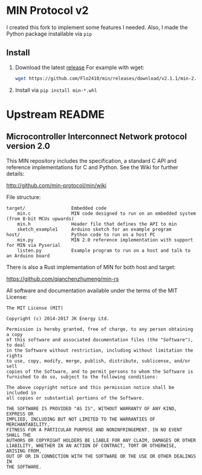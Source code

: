 # MIN Protocol v2

I created this fork to implement some features I needed.
Also, I made the Python package installable via `pip`

## Install

1. Download the latest [release](https://github.com/Flo2410/min/releases)
    For example with wget:
    ```bash
    wget https://github.com/Flo2410/min/releases/download/v2.1.1/min-2.1.1-py3-none-any.whl
    ```
2. Install via `pip install min-*.whl`

# Upstream README

## Microcontroller Interconnect Network protocol version 2.0

This MIN repository includes the specification, a standard C API and
reference implementations for C and Python. See the Wiki for further
details:

http://github.com/min-protocol/min/wiki

File structure:

    target/	                Embedded code
        min.c               MIN code designed to run on an embedded system (from 8-bit MCUs upwards)
        min.h               Header file that defines the API to min
        sketch_example1     Arduino sketch for an example program
    host/                   Python code to run on a host PC
        min.py              MIN 2.0 reference implementation with support for MIN via Pyserial
        listen.py           Example program to run on a host and talk to an Arduino board

There is also a Rust implementation of MIN for both host and target:

https://github.com/qianchenzhumeng/min-rs

All software and documentation available under the terms of the MIT License:

    The MIT License (MIT)

    Copyright (c) 2014-2017 JK Energy Ltd.

    Permission is hereby granted, free of charge, to any person obtaining a copy
    of this software and associated documentation files (the "Software"), to deal
    in the Software without restriction, including without limitation the rights
    to use, copy, modify, merge, publish, distribute, sublicense, and/or sell
    copies of the Software, and to permit persons to whom the Software is
    furnished to do so, subject to the following conditions:

    The above copyright notice and this permission notice shall be included in
    all copies or substantial portions of the Software.

    THE SOFTWARE IS PROVIDED "AS IS", WITHOUT WARRANTY OF ANY KIND, EXPRESS OR
    IMPLIED, INCLUDING BUT NOT LIMITED TO THE WARRANTIES OF MERCHANTABILITY,
    FITNESS FOR A PARTICULAR PURPOSE AND NONINFRINGEMENT. IN NO EVENT SHALL THE
    AUTHORS OR COPYRIGHT HOLDERS BE LIABLE FOR ANY CLAIM, DAMAGES OR OTHER
    LIABILITY, WHETHER IN AN ACTION OF CONTRACT, TORT OR OTHERWISE, ARISING FROM,
    OUT OF OR IN CONNECTION WITH THE SOFTWARE OR THE USE OR OTHER DEALINGS IN
    THE SOFTWARE.
